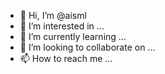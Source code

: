 - 👋 Hi, I’m @aisml
- 👀 I’m interested in ...
- 🌱 I’m currently learning ...
- 💞️ I’m looking to collaborate on ...
- 📫 How to reach me ...

<!---
aisml/aisml is a ✨ special ✨ repository because its `README.md` (this file) appears on your GitHub profile.
You can click the Preview link to take a look at your changes.
--->
